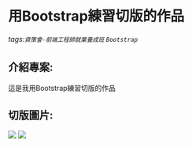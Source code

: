 # 用Bootstrap練習切版的作品
###### tags:`資策會-前端工程師就業養成班` `Bootstrap`
## 介紹專案:
這是我用Bootstrap練習切版的作品
## 切版圖片:
![](https://i.imgur.com/8GSpRS7.jpg)
![](https://i.imgur.com/Id2jX6K.jpg)